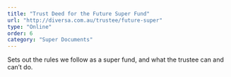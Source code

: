 ```yaml
---
title: "Trust Deed for the Future Super Fund"
url: "http://diversa.com.au/trustee/future-super"
type: "Online"
order: 6
category: "Super Documents"
---
```


Sets out the rules we follow as a super fund, and what the trustee can and can’t do.
